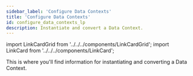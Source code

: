 ```yaml
---
sidebar_label: 'Configure Data Contexts'
title: 'Configure Data Contexts'
id: configure_data_contexts_lp
description: Instantiate and convert a Data Context.
---
```


import LinkCardGrid from '../../../components/LinkCardGrid';
import LinkCard from '../../../components/LinkCard';

<p class="DocItem__header-description">This is where you'll find information for instantiating and converting a Data Context.</p>

<LinkCardGrid>
  <LinkCard topIcon label="Instantiate a Data Context" description="Instantiate a Data Context so that you can continue working with previously defined GX configurations" href="/docs/oss/guides/setup/configuring_data_contexts/instantiating_data_contexts/instantiate_data_context" icon="/img/instantiate_icon.svg" />
  <LinkCard topIcon label="Convert a Data Context" description="Convert an Ephemeral Data Context to a Filesystem Data Context" href="/docs/oss/guides/setup/configuring_data_contexts/how_to_convert_an_ephemeral_data_context_to_a_filesystem_data_context" icon="/img/convert_icon.svg" />
  <LinkCard topIcon label="Configure credentials" description="Populate credentials with an environment variable, a YAML file, or a secret manager" href="/docs/oss/guides/setup/configuring_data_contexts/how_to_configure_credentials" icon="/img/configure_icon.svg" />
</LinkCardGrid>